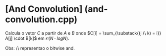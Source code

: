 # [And Convolution] (and-convolution.cpp)

Calcula o vetor $C$ a partir de $A$ e $B$ onde $C[i] = \sum_{\substack{(j /\ k) = i}} A[j] \cdot B[k]$ em $\mathcal{O}(N \cdot logN)$.

Obs: /\ representao o bitwise and.
